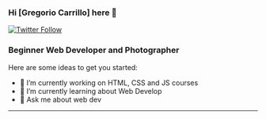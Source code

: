 ### Hi [Gregorio Carrillo] here 👋

[<img alt="Twitter Follow" src="https://img.shields.io/twitter/follow/roswel47?color=1da1f2&label=roswel47&logo=twitter&style=for-the-badge">](https://twitter.com/roswel47)

### Beginner Web Developer and Photographer

Here are some ideas to get you started:

- 🔭 I’m currently working on HTML, CSS and JS courses
- 🌱 I’m currently learning about Web Develop
- 💬 Ask me about web dev

---

<!-- LINKS -->


